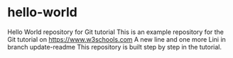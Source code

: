 # hello-world
Hello World repository for Git tutorial
This is an example repository for the Git tutorial on https://www.w3schools.com
A new line
and one more
Lini in branch update-readme
This repository is built step by step in the tutorial.
